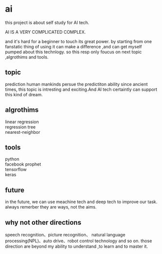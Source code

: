 # ai
this project is about self study for AI tech.

AI IS A VERY COMPLICATED COMPLEX.

and it's hard for a beginner to touch its great power.
by starting from one fanstatic thing of using it can make a difference ,and can get myself pumped about this technlogy.
so  this resp only foucus on next topic ,algrothims and tools.


## topic

prediction
human mankinds persue the predictiton ability since ancient times, this topic is intresting and exciting.And AI tech certaintly can support this  kind of dream.
  
## algrothims

linear regression  
regression tree  
nearest-neighbor  


## tools

python  
facebook prophet  
tensorflow  
keras  



## future

in the future, we can use meachine tech and deep tech to improve our task.   
always remerber they are ways, not the aims.  


## why not other directions

speech recognition、picture recognition、 natural language processing(NPL)、auto drive、robot control technology and so on.
those direction are beyond my ability to understand ,to learn and to master it.




